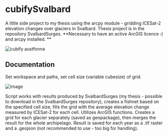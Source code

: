 # cubifySvalbard
A little side project to my thesis using the arcpy module - gridding ICESat-2 elevation changes over glaciers in Svalbard. Thesis project is in the repository SvalbardSurges. **Necessary to have an active ArcGIS licence :( and arcpy installed. **

![cubify austfonna](https://github.com/user-attachments/assets/4f03947a-ed75-45a8-bc9a-a4df26606e36)

## Documentation
Set workspace and paths, set cell size (variable cubesize) of grid.

![image](https://github.com/user-attachments/assets/e57f30ae-4a97-42b0-bb8e-eb22807cf79c)

Script works with results produced by SvalbardSurges (my thesis - possible to download in the SvalbardSurges repository), creates a fishnet based on the specified cell size, fills the grid with the average elevation change measured by ICESat-2 for each cell. Utilizes ArcGIS functions. Creates a grid for each glacier separately  (saved as geopackage), then merges the result for the whole archipelago. Result is saved for each year as a .tif raster and a .geojson (not recommended to use - too big for handling). 



